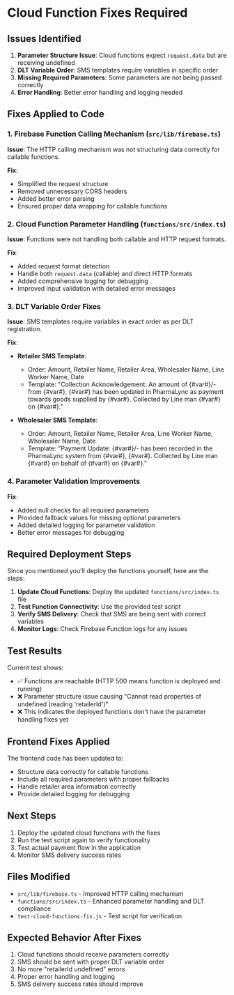 # Cloud Function Fixes Required

## Issues Identified

1. **Parameter Structure Issue**: Cloud functions expect `request.data` but are receiving undefined
2. **DLT Variable Order**: SMS templates require variables in specific order
3. **Missing Required Parameters**: Some parameters are not being passed correctly
4. **Error Handling**: Better error handling and logging needed

## Fixes Applied to Code

### 1. Firebase Function Calling Mechanism (`src/lib/firebase.ts`)

**Issue**: The HTTP calling mechanism was not structuring data correctly for callable functions.

**Fix**: 
- Simplified the request structure
- Removed unnecessary CORS headers
- Added better error parsing
- Ensured proper data wrapping for callable functions

### 2. Cloud Function Parameter Handling (`functions/src/index.ts`)

**Issue**: Functions were not handling both callable and HTTP request formats.

**Fix**:
- Added request format detection
- Handle both `request.data` (callable) and direct HTTP formats
- Added comprehensive logging for debugging
- Improved input validation with detailed error messages

### 3. DLT Variable Order Fixes

**Issue**: SMS templates require variables in exact order as per DLT registration.

**Fix**:
- **Retailer SMS Template**: 
  - Order: Amount, Retailer Name, Retailer Area, Wholesaler Name, Line Worker Name, Date
  - Template: "Collection Acknowledgement: An amount of {#var#}/- from {#var#}, {#var#} has been updated in PharmaLync as payment towards goods supplied by {#var#}. Collected by Line man {#var#} on {#var#}."

- **Wholesaler SMS Template**:
  - Order: Amount, Retailer Name, Retailer Area, Line Worker Name, Wholesaler Name, Date  
  - Template: "Payment Update: {#var#}/- has been recorded in the PharmaLync system from {#var#}, {#var#}. Collected by Line man {#var#} on behalf of {#var#} on {#var#}."

### 4. Parameter Validation Improvements

**Fix**:
- Added null checks for all required parameters
- Provided fallback values for missing optional parameters
- Added detailed logging for parameter validation
- Better error messages for debugging

## Required Deployment Steps

Since you mentioned you'll deploy the functions yourself, here are the steps:

1. **Update Cloud Functions**: Deploy the updated `functions/src/index.ts` file
2. **Test Function Connectivity**: Use the provided test script
3. **Verify SMS Delivery**: Check that SMS are being sent with correct variables
4. **Monitor Logs**: Check Firebase Function logs for any issues

## Test Results

Current test shows:
- ✅ Functions are reachable (HTTP 500 means function is deployed and running)
- ❌ Parameter structure issue causing "Cannot read properties of undefined (reading 'retailerId')"
- ❌ This indicates the deployed functions don't have the parameter handling fixes yet

## Frontend Fixes Applied

The frontend code has been updated to:
- Structure data correctly for callable functions
- Include all required parameters with proper fallbacks
- Handle retailer area information correctly
- Provide detailed logging for debugging

## Next Steps

1. Deploy the updated cloud functions with the fixes
2. Run the test script again to verify functionality
3. Test actual payment flow in the application
4. Monitor SMS delivery success rates

## Files Modified

- `src/lib/firebase.ts` - Improved HTTP calling mechanism
- `functions/src/index.ts` - Enhanced parameter handling and DLT compliance
- `test-cloud-functions-fix.js` - Test script for verification

## Expected Behavior After Fixes

1. Cloud functions should receive parameters correctly
2. SMS should be sent with proper DLT variable order
3. No more "retailerId undefined" errors
4. Proper error handling and logging
5. SMS delivery success rates should improve